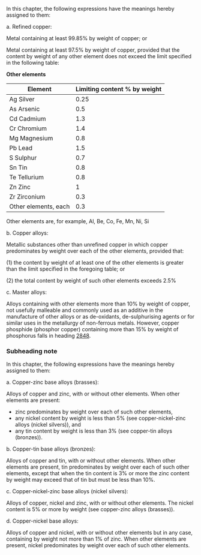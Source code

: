 In this chapter, the following expressions have the meanings hereby assigned to them:

a. Refined copper:

Metal containing at least 99.85% by weight of copper; or

Metal containing at least 97.5% by weight of copper, provided that the content by weight of any other element does not exceed the limit specified in the following table:

**Other elements**

| Element              | Limiting content % by weight |
|----------------------|------------------------------|
| Ag Silver            | 0.25                         |
| As Arsenic           | 0.5                          |
| Cd Cadmium           | 1.3                          |
| Cr Chromium          | 1.4                          |
| Mg Magnesium         | 0.8                          |
| Pb Lead              | 1.5                          |
| S Sulphur            | 0.7                          |
| Sn Tin               | 0.8                          |
| Te Tellurium         | 0.8                          |
| Zn Zinc              | 1                            |
| Zr Zirconium         | 0.3                          |
| Other elements, each | 0.3                          |


Other elements are, for example, Al, Be, Co, Fe, Mn, Ni, Si


b. Copper alloys:

Metallic substances other than unrefined copper in which copper predominates by weight over each of the other elements, provided that:

(1) the content by weight of at least one of the other elements is greater than the limit specified in the foregoing table; or

(2) the total content by weight of such other elements exceeds 2.5%

c. Master alloys:

Alloys containing with other elements more than 10% by weight of copper, not usefully malleable and commonly used as an additive in the manufacture of other alloys or as de-oxidants, de-sulphurising agents or for similar uses in the metallurgy of non-ferrous metals. However, copper phosphide (phosphor copper) containing more than 15% by weight of phosphorus falls in heading [2848](/headings/2848).

### Subheading note

In this chapter, the following expressions have the meanings hereby assigned to them:

a. Copper-zinc base alloys (brasses):

Alloys of copper and zinc, with or without other elements. When other elements are present:

- zinc predominates by weight over each of such other elements,
- any nickel content by weight is less than 5% (see copper-nickel-zinc alloys (nickel silvers)), and
- any tin content by weight is less than 3% (see copper-tin alloys (bronzes)).

b. Copper-tin base alloys (bronzes):

Alloys of copper and tin, with or without other elements. When other elements are present, tin predominates by weight over each of such other elements, except that when the tin content is 3% or more the zinc content by weight may exceed that of tin but must be less than 10%.

c. Copper-nickel-zinc base alloys (nickel silvers):

Alloys of copper, nickel and zinc, with or without other elements. The nickel content is 5% or more by weight (see copper-zinc alloys (brasses)).

d. Copper-nickel base alloys:

Alloys of copper and nickel, with or without other elements but in any case, containing by weight not more than 1% of zinc. When other elements are present, nickel predominates by weight over each of such other elements.
